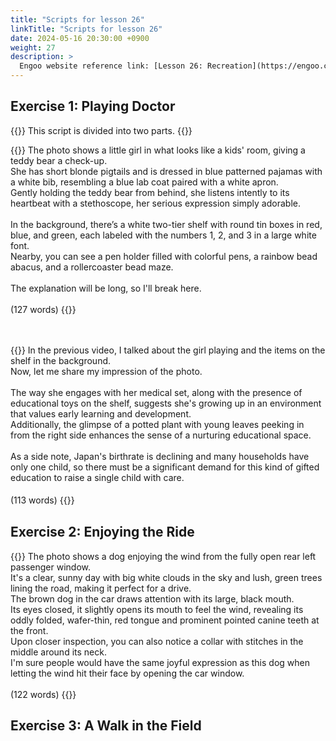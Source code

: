 ```yaml
---
title: "Scripts for lesson 26"
linkTitle: "Scripts for lesson 26"
date: 2024-05-16 20:30:00 +0900
weight: 27
description: >
  Engoo website reference link: [Lesson 26: Recreation](https://engoo.com/app/lessons/describing-pictures-intermediate-describing-pictures-recreation/2-jirkxbEeelWTuIy6DYUQ?category_id=P_HriMOnEeifo0O-yMP42w&course_id=ZZasjsOnEeiHZVOMC0VfdA)
---
```


## Exercise 1: Playing Doctor

{{<alert>}}
This script is divided into two parts.
{{</alert>}}

{{<card header="**1st script**">}}
The photo shows a little girl in what looks like a kids' room, giving a teddy bear a check-up. <br/>
She has short blonde pigtails and is dressed in blue patterned pajamas with a white bib, resembling a blue lab coat paired with a white apron. <br/>
Gently holding the teddy bear from behind, she listens intently to its heartbeat with a stethoscope, her serious expression simply adorable.<br/>
<br/>
In the background, there’s a white two-tier shelf with round tin boxes in red, blue, and green, each labeled with the numbers 1, 2, and 3 in a large white font. <br/>
Nearby, you can see a pen holder filled with colorful pens, a rainbow bead abacus, and a rollercoaster bead maze. <br/>
<br/>
The explanation will be long, so I'll break here.<br/>
<br/>
(127 words)
{{</card>}}

　

{{<card header="**2nd script**">}}
In the previous video, I talked about the girl playing and the items on the shelf in the background. <br/>
Now, let me share my impression of the photo.<br/>
<br/>
The way she engages with her medical set, along with the presence of educational toys on the shelf, suggests she's growing up in an environment that values early learning and development. <br/>
Additionally, the glimpse of a potted plant with young leaves peeking in from the right side enhances the sense of a nurturing educational space.<br/>
<br/>
As a side note, Japan's birthrate is declining and many households have only one child, so there must be a significant demand for this kind of gifted education to raise a single child with care.<br/>
<br/>
(113 words)
{{</card>}}
　

## Exercise 2: Enjoying the Ride

{{<card header="**Script**">}}
The photo shows a dog enjoying the wind from the fully open rear left passenger window. <br/>
It's a clear, sunny day with big white clouds in the sky and lush, green trees lining the road, making it perfect for a drive. <br/>
The brown dog in the car draws attention with its large, black mouth. <br/>
Its eyes closed, it slightly opens its mouth to feel the wind, revealing its oddly folded, wafer-thin, red tongue and prominent pointed canine teeth at the front. <br/>
Upon closer inspection, you can also notice a collar with stitches in the middle around its neck.<br/>
I'm sure people would have the same joyful expression as this dog when letting the wind hit their face by opening the car window.<br/>
<br/>
(122 words)
{{</card>}}

## Exercise 3: A Walk in the Field

